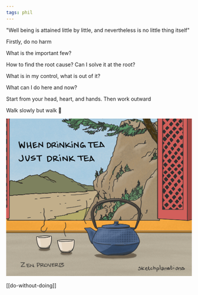 ```yaml
---
tags: phil
---
```


"Well being is attained little by little, and nevertheless is no little thing itself" 

Firstly, do no harm 

What is the important few?

How to find the root cause? Can I solve it at the root?

What is in my control, what is out of it?

What can I do here and now?

Start from your head, heart, and hands. Then work outward 

Walk slowly but walk 🐢


![](/assets/static/img/just-do-one-thing.png)

[[do-without-doing]]